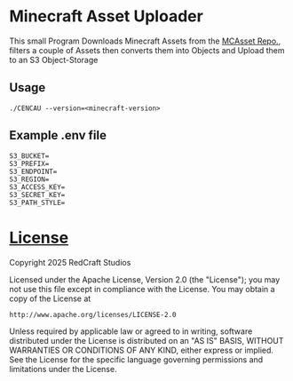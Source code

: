 # Minecraft Asset Uploader

This small Program Downloads Minecraft Assets from the [MCAsset Repo.](https://github.com/InventivetalentDev/minecraft-assets), filters a couple of Assets then converts them into Objects and Upload them to an S3 Object-Storage

## Usage

`./CENCAU --version=<minecraft-version>`

## Example .env file

```
S3_BUCKET=
S3_PREFIX=
S3_ENDPOINT=
S3_REGION=
S3_ACCESS_KEY=
S3_SECRET_KEY=
S3_PATH_STYLE=
```

# [License](/LICENSE)

Copyright 2025 RedCraft Studios

Licensed under the Apache License, Version 2.0 (the "License");
you may not use this file except in compliance with the License.
You may obtain a copy of the License at

    http://www.apache.org/licenses/LICENSE-2.0

Unless required by applicable law or agreed to in writing, software
distributed under the License is distributed on an "AS IS" BASIS,
WITHOUT WARRANTIES OR CONDITIONS OF ANY KIND, either express or implied.
See the License for the specific language governing permissions and
limitations under the License.
